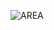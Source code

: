 
![AREA](https://github.com/varnitvishwakarma/AreaWhiz/assets/120304453/496c1bdc-c94f-413e-914d-9e143cf757e3)
